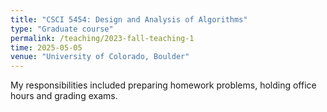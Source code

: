 ```yaml
---
title: "CSCI 5454: Design and Analysis of Algorithms"
type: "Graduate course"
permalink: /teaching/2023-fall-teaching-1
time: 2025-05-05
venue: "University of Colorado, Boulder"
---
```


My responsibilities included preparing homework problems, holding office hours and grading exams.
